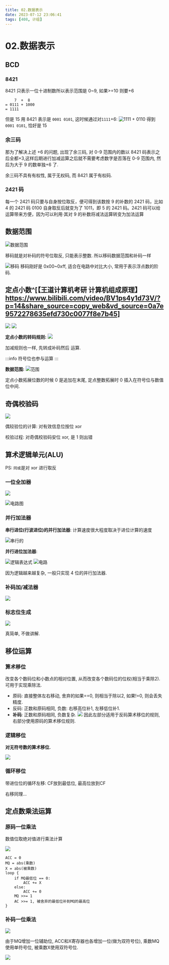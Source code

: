 ```yaml
---
title: 02.数据表示
date: 2023-07-12 23:06:41
tags: [408, 计组]
---
```


# 02.数据表示

## BCD

### 8421

8421 只表示一位十进制数所以表示范围是 0~9, 如果>=10 则要+6

```
    7  +  8
= 0111 + 1000
= 1111
```

但是 15 用 8421 表示是 `0001 0101`, 这时候通过对`1111`+6:
![1111 + 0110](image-1.png)
得到`0001 0101`, 恰好是 15

### 余三码

那为了解决上述 +6 的问题, 出现了余三码, 对 0-9 范围内的数以 8421 码表示之后全都+3,这样后期进行加减运算之后就不需要考虑数字是否落在 0-9 范围内, 然后为大于 9 的数单独+6 了.

余三码不具有有权性, 属于无权码, 而 8421 属于有权码.

### 2421 码

每一个 2421 码只要与自身按位取反，便可得到该数按 9 的补数的 2421 码，比如 4 的 2421 码 0100 自身取反后就变为了 1011，即 5 的 2421 码。2421 码可以给运算带来方便，因为可以利用·其对 9 的补数将减法运算转变为加法运算

## 数据范围

![数据范围](image-3.png)

移码就是对补码的符号位取反, 只能表示整数. 所以移码数据范围和补码一样

![移码](image-2.png)
移码刚好是 0x00~0xff, 适合在电路中对比大小, 常用于表示浮点数的阶码.

## 定点小数^[【王道计算机考研 计算机组成原理】 https://www.bilibili.com/video/BV1ps4y1d73V/?p=14&share_source=copy_web&vd_source=0a7e9572278635efd730c0077f8e7b45]

![](image-5.png)
![](image-6.png)

**定点小数的转码规则:**
![](image-7.png)

加减规则也一样, 先转成补码然后 运算.

:::info
符号位也参与运算
:::

**数据范围:**
![范围](image-8.png)

定点小数拓展位数的时候 0 是追加在末尾, 定点整数拓展时 0 插入在符号位与数值位中间.

## 奇偶校验码

![](image-9.png)

偶较验位的计算: 对有效信息位按位 xor

校验过程: 对奇偶校验码安位 xor, 是 1 则出错

## 算术逻辑单元(ALU)

PS: `同或`是对 xor 进行取反

### 一位全加器

![](image-10.png)

![电路图](image-11.png)

### 并行加法器

**串行进位(行波进位)的并行加法器**: 计算速度很大程度取决于进位计算的速度

![串行的](image-12.png)

**并行进位加法器**:

![逻辑表达式](image-13.png)
![电路](image-14.png)

因为逻辑越来越复杂, 一般只实现 4 位的并行加法器.

### 补码加/减法器
 
 ![](image-15.png)

### 标志位生成

![](image-16.png)

真简单, 不做讲解.

## 移位运算

### 算术移位

改变各个数码位和小数点的相对位置, 从而改变各个数码位的位权(相当于乘除2).
可用于实现乘除法.

+ 原码: 直接整体左右移动, 舍弃的如果==0, 则相当于除以2, 如果!=0, 则会丢失精度.
+ 反码: 正数和原码相同, 负数: 右移高位补1, 左移低位补1.
+ **补码**: 正数和原码相同, 负数复杂.
![](image-17.png)
因此左部分适用于反码算术移位的规则, 右部分使用原码的算术移位规则.


### 逻辑移位

**对无符号数的算术移位.**

![](image-18.png)

### 循环移位

带进位位的循环左移: CF放到最低位, 最高位放到CF

右移同理...

## 定点数乘法运算

### 原码一位乘法

数值位取绝对值进行乘法计算

![](image-19.png)

```
ACC = 0
MQ = abs(乘数)
X = abs(被乘数)
loop {
    if MQ最低位 == 0:
        ACC += X
    else:
        ACC += 0
    MQ >>= 1
    AC >>= 1, 被舍弃的最低位补到MQ的最高位
}
```

### 补码一位乘法

![](image-21.png)

由于MQ增加一位辅助位, ACC和X寄存器也各增加一位(做为双符号位),
乘数MQ使用单符号位, 被乘数X使用双符号位.

![](image-20.png)